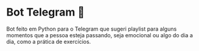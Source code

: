 <h1>
    Bot Telegram &#129302;
</h1>

<p>
    Bot feito em Python para o Telegram que sugeri playlist para alguns momentos que a pessoa esteja passando, seja emocional ou algo do dia a dia, como a prática de exercícios.
</p>



